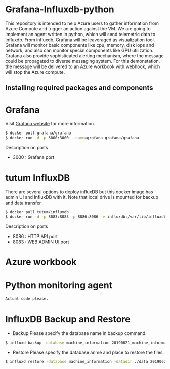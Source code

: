 # Grafana-Influxdb-python
This repository is intended to help Azure users to gather information from Azure Compute and trigger an action against the VM. We are going to implement an agent written in python, which will send telemetric data to influxdb. From influxdb, Grafana will be leaveraged as visualization tool. Grafana will monitor basic components like cpu, memory, disk iops and network, and also can monitor special components like GPU utilization. Grafana also provide sophisticated alerting mechanism, where the message could be propagated to diverse messaging system. For this demonstation, the message will be delivered to an Azure workbook with webhook, which will stop the Azure compute.
 

## Installing required packages and components

# Grafana
Visit [Grafana website](https://grafana.com/) for more information.

```bash
$ docker pull grafana/grafana
$ docker run -d -p 3000:3000 --name=grafana grafana/grafana
```
Description on ports
- 3000 : Grafana port

# tutum InfluxDB
There are several options to deploy influxDB but this docker image has admin UI and InfluxDB with it. Note that local drive is mounted for backup and data transfer

```bash
$ docker pull tutum/influxdb
$ docker run -d -p 8083:8083 -p 8086:8086 -v influxdb:/var/lib/influxdb tutum/influxdb:latest
```
Description on ports
- 8086 : HTTP API port
- 8083 : WEB ADMIN UI port

# Azure workbook

# Python monitoring agent
```bash
Actual code please.
```

# InfluxDB Backup and Restore

* Backup 
Please specify the database name in backup command.
```bash
$ influxd backup -database machine_information 20190621_machine_information
```

* Restore
Please specify the database anme and place to restore the files.
```bash
$ influxd restore -database machine_information -datadir ./data 20190621_machine_information
```